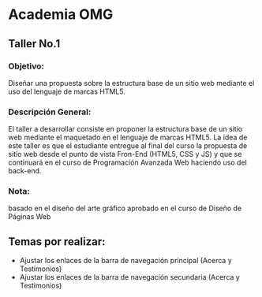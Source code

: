 # Academia OMG

## Taller No.1

### Objetivo:

Diseñar una propuesta sobre la estructura base de un sitio web mediante el uso del lenguaje de marcas HTML5.

### Descripción General:

El taller a desarrollar consiste en proponer la estructura base
de un sitio web mediante el maquetado en el lenguaje de marcas HTML5.
La idea de este taller es que el estudiante entregue al final del curso la propuesta
de sitio web desde el punto de vista Fron-End (HTML5, CSS y JS) y que se
continuará en el curso de Programación Avanzada Web haciendo uso del back-end.

### Nota:

basado en el diseño del arte gráfico aprobado en el curso de Diseño de Páginas Web

## Temas por realizar:

- Ajustar los enlaces de la barra de navegación principal (Acerca y Testimonios)
- Ajustar los enlaces de la barra de navegación secundaria (Acerca y Testimonios)
